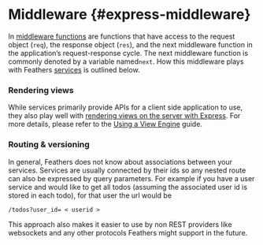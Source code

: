 # Middleware {#express-middleware}

In [middleware functions](http://expressjs.com/en/guide/writing-middleware.html) are functions that have access to the request object \(`req`\), the response object \(`res`\), and the next middleware function in the application’s request-response cycle. The next middleware function is commonly denoted by a variable named`next`. How this middleware plays with Feathers [services](https://docs.feathersjs.com/services/readme.html) is outlined below.

### Rendering views

While services primarily provide APIs for a client side application to use, they also play well with [rendering views on the server with Express](http://expressjs.com/en/guide/using-template-engines.html). For more details, please refer to the [Using a View Engine](https://docs.feathersjs.com/guides/using-a-view-engine.html) guide.

### Routing & versioning

 In general, Feathers does not know about associations between your services. Services are usually connected by their ids so any nested route can also be expressed by query parameters. For example if you have a user service and would like to get all todos \(assuming the associated user id is stored in each todo\), for that user the url would be

`/todos?user_id= < userid >`

This approach also makes it easier to use by non REST providers like websockets and any other protocols Feathers might support in the future.
